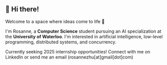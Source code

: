 ## 👋 Hi there!
Welcome to a space where ideas come to life 🌟

I'm Rosanne, a **Computer Science** student pursuing an AI specialization at the **University of Waterloo**. 
I'm interested in artificial intelligence, low-level programming, distributed systems, and concurrency. 

Currently seeking 2025 internship opportunities! Connect with me on LinkedIn or send me an email (rosannezhu[at]gmail[dot]com)
